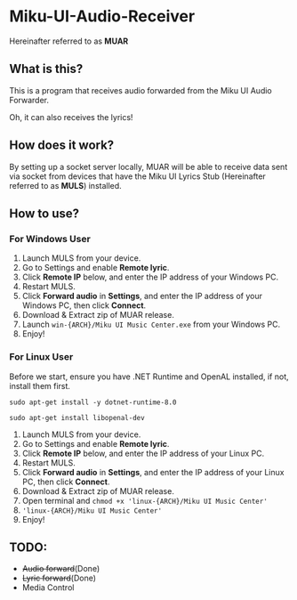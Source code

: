 # Miku-UI-Audio-Receiver
Hereinafter referred to as **MUAR**

## What is this?
This is a program that receives audio forwarded from the Miku UI Audio Forwarder.

Oh, it can also receives the lyrics!

## How does it work?
By setting up a socket server locally, MUAR will be able to receive data sent via socket from devices that have the Miku UI Lyrics Stub (Hereinafter referred to as **MULS**) installed.

## How to use?
### For Windows User
1. Launch MULS from your device.
2. Go to Settings and enable **Remote lyric**.
3. Click **Remote IP** below, and enter the IP address of your Windows PC.
4. Restart MULS.
5. Click **Forward audio** in **Settings**, and enter the IP address of your Windows PC, then click **Connect**.
6. Download & Extract zip of MUAR release.
7. Launch `win-{ARCH}/Miku UI Music Center.exe` from your Windows PC.
8. Enjoy!

### For Linux User

Before we start, ensure you have .NET Runtime and OpenAL installed, if not, install them first.

`sudo apt-get install -y dotnet-runtime-8.0`

`sudo apt-get install libopenal-dev`

1. Launch MULS from your device.
2. Go to Settings and enable **Remote lyric**.
3. Click **Remote IP** below, and enter the IP address of your Linux PC.
4. Restart MULS.
5. Click **Forward audio** in **Settings**, and enter the IP address of your Linux PC, then click **Connect**.
6. Download & Extract zip of MUAR release.
7. Open terminal and `chmod +x 'linux-{ARCH}/Miku UI Music Center'`
8. `'linux-{ARCH}/Miku UI Music Center'`
9. Enjoy!

## TODO:
- ~~Audio forward~~(Done)
- ~~Lyric forward~~(Done)
- Media Control
